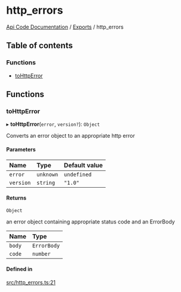 # http\_errors
 
[Api Code Documentation](../README.md) / [Exports](../modules.md) / http\_errors

## Table of contents

### Functions

- [toHttpError](http_errors.md#tohttperror)

## Functions

### toHttpError

▸ **toHttpError**(`error`, `version?`): `Object`

Converts an error object to an appropriate http error

#### Parameters

| Name | Type | Default value |
| :------ | :------ | :------ |
| `error` | `unknown` | `undefined` |
| `version` | `string` | `"1.0"` |

#### Returns

`Object`

an error object containing appropriate status code and an ErrorBody

| Name | Type |
| :------ | :------ |
| `body` | `ErrorBody` |
| `code` | `number` |

#### Defined in

[src/http_errors.ts:21](https://github.com/openkfw/TruBudget/blob/1602d8b/api/src/http_errors.ts#L21)
